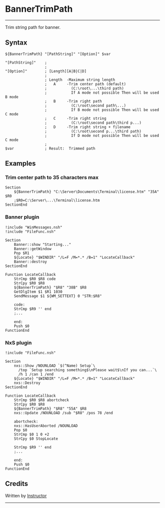 # BannerTrimPath

---

Trim string path for banner.

## Syntax

	${BannerTrimPath} "[PathString]" "[Option]" $var

	"[PathString]"    ;
	                  ;
	"[Option]"        ; [Length][A|B|C|D]
	                  ;
	                  ; Length  -Maximum string length
	                  ;   A     -Trim center path (default)
	                  ;           (C:\root\...\third path) 
	                  ;           If A mode not possible Then will be used B mode
	                  ;   B     -Trim right path
	                  ;           (C:\root\second path\...)
	                  ;           If B mode not possible Then will be used C mode
	                  ;   C     -Trim right string
	                  ;           (C:\root\second path\third p...)
	                  ;   D     -Trim right string + filename
	                  ;           (C:\root\second p...\third path)
	                  ;           If D mode not possible Then will be used C mode
	                  ;
	$var              ; Result:  Trimmed path

## Examples

### Trim center path to 35 characters max

	Section
		${BannerTrimPath} "C:\Server\Documents\Terminal\license.htm" "35A" $R0
		;$R0=C:\Server\...\Terminal\license.htm
	SectionEnd

### Banner plugin

	!include "WinMessages.nsh"
	!include "FileFunc.nsh"

	Section
		Banner::show "Starting..."
		Banner::getWindow
		Pop $R1
		${Locate} "$WINDIR" "/L=F /M=*.* /B=1" "LocateCallback"
		Banner::destroy
	SectionEnd

	Function LocateCallback
		StrCmp $R0 $R8 code
		StrCpy $R0 $R8
		${BannerTrimPath} "$R8" "38B" $R8
		GetDlgItem $1 $R1 1030
		SendMessage $1 ${WM_SETTEXT} 0 "STR:$R8"

		code:
		StrCmp $R9 '' end
		;...

		end:
		Push $0
	FunctionEnd

### NxS plugin

	!include "FileFunc.nsh"

	Section
		nxs::Show /NOUNLOAD `$(^Name) Setup`\
		  /top `Setup searching something$\nPlease wait$\nIf you can...`\
		  /h 1 /can 1 /end
		${Locate} "$WINDIR" "/L=F /M=*.* /B=1" "LocateCallback"
		nxs::Destroy
	SectionEnd

	Function LocateCallback
		StrCmp $R0 $R8 abortcheck
		StrCpy $R0 $R8
		${BannerTrimPath} "$R8" "55A" $R8
		nxs::Update /NOUNLOAD /sub "$R8" /pos 78 /end

		abortcheck:
		nxs::HasUserAborted /NOUNLOAD
		Pop $0
		StrCmp $0 1 0 +2
		StrCpy $0 StopLocate

		StrCmp $R9 '' end
		;...

		end:
		Push $0
	FunctionEnd

## Credits

Written by [Instructor][1]

---

[1]: http://nsis.sourceforge.net/User:Instructor